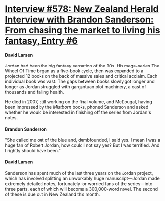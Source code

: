 # [Interview #578: New Zealand Herald Interview with Brandon Sanderson: From chasing the market to living his fantasy, Entry #6](https://www.theoryland.com/intvmain.php?i=578#6)

#### David Larsen

Jordan had been the big fantasy sensation of the 90s. His mega-series The Wheel Of Time began as a five-book cycle, then was expanded to a projected 12 books on the back of massive sales and critical acclaim. Each individual book was vast. The gaps between books slowly got longer and longer as Jordan struggled with gargantuan plot machinery, a cast of thousands and failing health.

He died in 2007, still working on the final volume, and McDougal, having been impressed by the
*Mistborn*
books, phoned Sanderson and asked whether he would be interested in finishing off the series from Jordan's notes.

#### Brandon Sanderson

"She called me out of the blue and, dumbfounded, I said yes. I mean I was a huge fan of Robert Jordan, how could I not say yes? But I was terrified. And I rightly should have been."

#### David Larsen

Sanderson has spent much of the last three years on the Jordan project, which has involved splitting an unworkably huge manuscript—Jordan made extremely detailed notes, fortunately for worried fans of the series—into three parts, each of which will become a 300,000-word novel. The second of these is due out in New Zealand this month.

